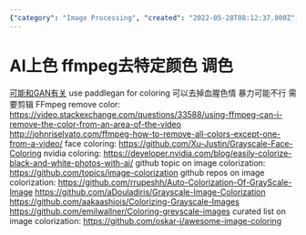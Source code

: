 ```yaml
---
{"category": "Image Processing", "created": "2022-05-28T08:12:37.000Z", "date": "2022-05-28 08:12:37", "description": "This article explores the utilization of AI techniques, specifically PaddleGAN, for colorizing images and videos. Additionally, it highlights other tools and GitHub repositories available for image colorization.", "modified": "2022-09-13T09:47:27.008Z", "tags": ["censorship", "circumention", "colorization", "decolorization", "hue tweaks", "NSFW", "pyjom", "video generation", "video processing"], "title": "AI上色"}
---
```

# AI上色 ffmpeg去特定颜色 调色
[可能和GAN有关](https://aistudio.baidu.com/aistudio/projectdetail/1161285?channelType=0&channel=0)
use paddlegan for coloring
可以去掉血腥色情 暴力可能不行 需要剪辑
FFmpeg remove color:
https://video.stackexchange.com/questions/33588/using-ffmpeg-can-i-remove-the-color-from-an-area-of-the-video
http://johnriselvato.com/ffmpeg-how-to-remove-all-colors-except-one-from-a-video/
face coloring:
https://github.com/Xu-Justin/Grayscale-Face-Coloring
nvidia coloring:
https://developer.nvidia.com/blog/easily-colorize-black-and-white-photos-with-ai/
github topic on image colorization:
https://github.com/topics/image-colorization
github repos on image colorization:
https://github.com/rrupeshh/Auto-Colorization-Of-GrayScale-Image
https://github.com/aDouladiris/Grayscale-Image-Colorization
https://github.com/aakaashjois/Colorizing-Grayscale-Images
https://github.com/emilwallner/Coloring-greyscale-images
curated list on image colorization:
https://github.com/oskar-j/awesome-image-coloring